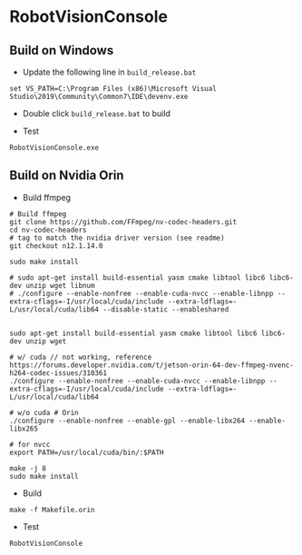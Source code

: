 # RobotVisionConsole

## Build on Windows

- Update the following line in `build_release.bat`

`set VS_PATH=C:\Program Files (x86)\Microsoft Visual Studio\2019\Community\Common7\IDE\devenv.exe`

- Double click `build_release.bat` to build

- Test

```
RobotVisionConsole.exe
```

## Build on Nvidia Orin

- Build ffmpeg

```
# Build ffmpeg
git clone https://github.com/FFmpeg/nv-codec-headers.git
cd nv-codec-headers 
# tag to match the nvidia driver version (see readme)
git checkout n12.1.14.0

sudo make install

# sudo apt-get install build-essential yasm cmake libtool libc6 libc6-dev unzip wget libnum
# ./configure --enable-nonfree --enable-cuda-nvcc --enable-libnpp --extra-cflags=-I/usr/local/cuda/include --extra-ldflags=-L/usr/local/cuda/lib64 --disable-static --enableshared


sudo apt-get install build-essential yasm cmake libtool libc6 libc6-dev unzip wget

# w/ cuda // not working, reference https://forums.developer.nvidia.com/t/jetson-orin-64-dev-ffmpeg-nvenc-h264-codec-issues/310361
./configure --enable-nonfree --enable-cuda-nvcc --enable-libnpp --extra-cflags=-I/usr/local/cuda/include --extra-ldflags=-L/usr/local/cuda/lib64

# w/o cuda # Orin
./configure --enable-nonfree --enable-gpl --enable-libx264 --enable-libx265

# for nvcc
export PATH=/usr/local/cuda/bin/:$PATH

make -j 8
sudo make install
```

- Build

```
make -f Makefile.orin
```

- Test
```
RobotVisionConsole 
```